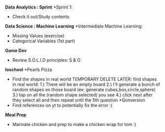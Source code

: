 
**Data Analytics : Sprint**
*Sprint 1:
* Check it out/Study contents

**Data Science : Machine Learning**
*Intermediate Machine Learning:
* Missing Values (exercise)
* Categorical Variables (1st part)

**Game Dev**
* Review S.O.L.I.D principles: S & O

**Ioschool**
*Pearls Pizza
* Find the shapes in real world
	TEMPORARY DELETE LATER:
	find shapes in real world:
	1.) There will be an empty board
	2.) I'll generate a bunch of random shapes on those board (ex: generate cubes,box,circle,sphere)
	3.)  tap on all the (random shape selected) you see
	4.) click next after they select all and  then repeat until the 5th question
*Qonversion
* Find references on yt to potentially fix the error :( 

**Meal Prep**
* Marinate chicken and prep to make a chicken wrap for tom :) 
